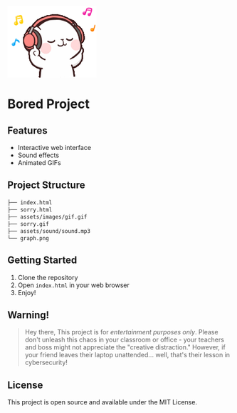 ![Bored Project GIF](assets/images/gif.gif)

# Bored Project

## Features

- Interactive web interface
- Sound effects
- Animated GIFs

## Project Structure

```
├── index.html
├── sorry.html 
├── assets/images/gif.gif
├── sorry.gif
├── assets/sound/sound.mp3
└── graph.png
```

## Getting Started

1. Clone the repository
2. Open `index.html` in your web browser
3. Enjoy!

## Warning!

>Hey there, This project is for *entertainment purposes only*. Please don't unleash this chaos in your classroom or office - your teachers and boss might not appreciate the "creative distraction." However, if your friend leaves their laptop unattended... well, that's their lesson in cybersecurity!

## License

This project is open source and available under the MIT License.
